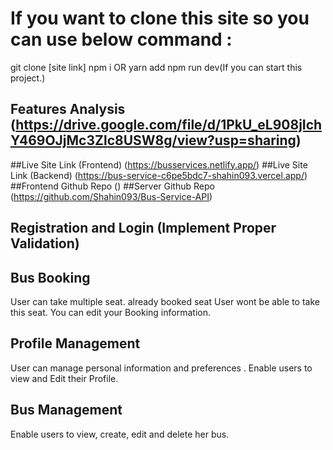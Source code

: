 # If you want to clone this site so you can use below command :

git clone [site link]
npm i OR yarn add
npm run dev(If you can start this project.)

## Features Analysis (https://drive.google.com/file/d/1PkU_eL908jIchY469OJjMc3Zlc8USW8g/view?usp=sharing)

<!-- ## Requirement Analysis (https://drive.google.com/file/d/1PkU_eL908jIchY469OJjMc3Zlc8USW8g/view?usp=sharing)
## Database Design (https://drive.google.com/file/d/1PkU_eL908jIchY469OJjMc3Zlc8USW8g/view?usp=sharing) -->

##Live Site Link (Frontend) (https://busservices.netlify.app/)
##Live Site Link (Backend) (https://bus-service-c6pe5bdc7-shahin093.vercel.app/)
##Frontend Github Repo ()
##Server Github Repo (https://github.com/Shahin093/Bus-Service-API)

## Registration and Login (Implement Proper Validation)

## Bus Booking

User can take multiple seat.
already booked seat User wont be able to take this seat.
You can edit your Booking information.

## Profile Management

User can manage personal information and preferences . Enable users to view and Edit their Profile.

## Bus Management

Enable users to view, create, edit and delete her bus.
